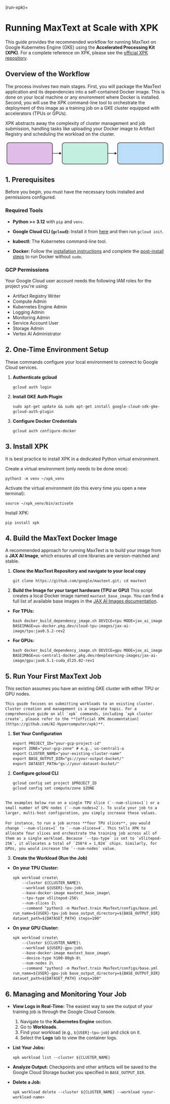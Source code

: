 <!--
 Copyright 2023–2025 Google LLC

 Licensed under the Apache License, Version 2.0 (the "License");
 you may not use this file except in compliance with the License.
 You may obtain a copy of the License at

    https://www.apache.org/licenses/LICENSE-2.0

 Unless required by applicable law or agreed to in writing, software
 distributed under the License is distributed on an "AS IS" BASIS,
 WITHOUT WARRANTIES OR CONDITIONS OF ANY KIND, either express or implied.
 See the License for the specific language governing permissions and
 limitations under the License.
-->

(run-xpk)=
# Running MaxText at Scale with XPK

This guide provides the recommended workflow for running MaxText on Google Kubernetes Engine (GKE) using the **Accelerated Processing Kit (XPK)**. For a complete reference on XPK, please see the [official XPK repository](https://github.com/AI-Hypercomputer/xpk).

## Overview of the Workflow

The process involves two main stages. First, you will package the MaxText application and its dependencies into a self-contained Docker image. This is done on your local machine or any environment where Docker is installed. Second, you will use the XPK command-line tool to orchestrate the deployment of this image as a training job on a GKE cluster equipped with accelerators (TPUs or GPUs).

XPK abstracts away the complexity of cluster management and job submission, handling tasks like uploading your Docker image to Artifact Registry and scheduling the workload on the cluster.

![Diagram of the workflow](../_static/xpk_diagram.svg)

## 1. Prerequisites

Before you begin, you must have the necessary tools installed and permissions configured.

### Required Tools

- **Python >= 3.12** with `pip` and `venv`.

- **Google Cloud CLI (`gcloud`):** Install it from [here](https://cloud.google.com/sdk/docs/install) and then run `gcloud init`.

- **kubectl:** The Kubernetes command-line tool.

- **Docker:** Follow the [installation instructions](https://docs.docker.com/engine/install/) and complete the [post-install steps](https://docs.docker.com/engine/install/linux-postinstall/) to run Docker without `sudo`.

### GCP Permissions

Your Google Cloud user account needs the following IAM roles for the project you're using:

- Artifact Registry Writer
- Compute Admin
- Kubernetes Engine Admin
- Logging Admin
- Monitoring Admin
- Service Account User
- Storage Admin
- Vertex AI Administrator

## 2. One-Time Environment Setup

These commands configure your local environment to connect to Google Cloud services.

1. **Authenticate gcloud**

   ```shell
   gcloud auth login
   ```

2. **Install GKE Auth Plugin**

   ```shell
   sudo apt-get update && sudo apt-get install google-cloud-sdk-gke-gcloud-auth-plugin
   ```

3. **Configure Docker Credentials**

   ```shell
   gcloud auth configure-docker
   ```

## 3. Install XPK

It is best practice to install XPK in a dedicated Python virtual environment.

Create a virtual environment (only needs to be done once):
```shell
python3 -m venv ~/xpk_venv
```

Activate the virtual environment (do this every time you open a new terminal):
```shell
source ~/xpk_venv/bin/activate
```

Install XPK:
```shell
pip install xpk
```

## 4. Build the MaxText Docker Image

A recommended approach for running MaxText is to build your image from a **JAX AI Image**, which ensures all core libraries are version-matched and stable.

1. **Clone the MaxText Repository and navigate to your local copy**

   ```shell
   git clone https://github.com/google/maxtext.git; cd maxtext
   ```

2. **Build the Image for your target hardware (TPU or GPU)** This script creates a local Docker image named `maxtext_base_image`. You can find a full list of available base images in the [JAX AI Images documentation](https://cloud.google.com/ai-hypercomputer/docs/images).

  - **For TPUs:**

    ```shell
    bash docker_build_dependency_image.sh DEVICE=tpu MODE=jax_ai_image BASEIMAGE=us-docker.pkg.dev/cloud-tpu-images/jax-ai-image/tpu:jax0.5.2-rev2
    ```
  - **For GPUs:**

    ```shell
    bash docker_build_dependency_image.sh DEVICE=gpu MODE=jax_ai_image BASEIMAGE=us-central1-docker.pkg.dev/deeplearning-images/jax-ai-image/gpu:jax0.5.1-cuda_dl25.02-rev1
    ```

## 5. Run Your First MaxText Job

This section assumes you have an existing GKE cluster with either TPU or GPU nodes.

```{important}
This guide focuses on submitting workloads to an existing cluster. Cluster creation and management is a separate topic. For a comprehensive guide on all `xpk` commands, including `xpk cluster create`, please refer to the **[official XPK documentation](https://github.com/AI-Hypercomputer/xpk)**.
```

1. **Set Your Configuration**

    ```shell
    export PROJECT_ID="your-gcp-project-id"
    export ZONE="your-gcp-zone" # e.g., us-central1-a
    export CLUSTER_NAME="your-existing-cluster-name"
    export BASE_OUTPUT_DIR="gs://your-output-bucket/"
    export DATASET_PATH="gs://your-dataset-bucket/"
    ```

2. **Configure gcloud CLI**

    ```shell
    gcloud config set project $PROJECT_ID
    gcloud config set compute/zone $ZONE
    ```


```{admonition} A Note on Multi-Slice and Multi-Node Runs

The examples below run on a single TPU slice (`--num-slices=1`) or a small number of GPU nodes (`--num-nodes=2`). To scale your job to a larger, multi-host configuration, you simply increase these values.

For instance, to run a job across **four TPU slices**, you would change `--num-slices=1` to `--num-slices=4`. This tells XPK to allocate four slices and orchestrate the training job across all of them as a single workload. Because `--tpu-type` is set to `v5litepod-256`, it allocates a total of `256*4 = 1,024` chips. Similarly, for GPUs, you would increase the `--num-nodes` value.
```

3. **Create the Workload (Run the Job)**

  - **On your TPU Cluster:**

    ```shell
    xpk workload create\
        --cluster ${CLUSTER_NAME}\
        --workload ${USER}-tpu-job\
        --base-docker-image maxtext_base_image\
        --tpu-type v5litepod-256\
        --num-slices 1\
        --command "python3 -m MaxText.train MaxText/configs/base.yml run_name=${USER}-tpu-job base_output_directory=${BASE_OUTPUT_DIR} dataset_path=${DATASET_PATH} steps=100"
    ```

  - **On your GPU Cluster:**

    ```shell
    xpk workload create\
        --cluster ${CLUSTER_NAME}\
        --workload ${USER}-gpu-job\
        --base-docker-image maxtext_base_image\
        --device-type h100-80gb-8\
        --num-nodes 2\
        --command "python3 -m MaxText.train MaxText/configs/base.yml run_name=${USER}-gpu-job base_output_directory=${BASE_OUTPUT_DIR} dataset_path=${DATASET_PATH} steps=100"
    ```

## 6. Managing and Monitoring Your Job

- **View Logs in Real-Time:** The easiest way to see the output of your training job is through the Google Cloud Console.

    1. Navigate to the **Kubernetes Engine** section.
    2. Go to **Workloads**.
    3. Find your workload (e.g., `${USER}-tpu-job`) and click on it.
    4. Select the **Logs** tab to view the container logs.

- **List Your Jobs:**

  ```shell
  xpk workload list --cluster ${CLUSTER_NAME}
  ```

- **Analyze Output:** Checkpoints and other artifacts will be saved to the Google Cloud Storage bucket you specified in `BASE_OUTPUT_DIR`.
- **Delete a Job:**

  ```shell
  xpk workload delete --cluster ${CLUSTER_NAME} --workload <your-workload-name>
  ```
